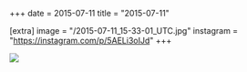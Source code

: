 +++
date = 2015-07-11
title = "2015-07-11"

[extra]
image = "/2015-07-11_15-33-01_UTC.jpg"
instagram = "https://instagram.com/p/5AELi3oIJd"
+++

<img src="/2015-07-11_15-33-01_UTC.jpg" />
